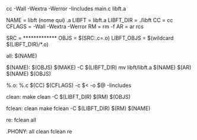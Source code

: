 cc -Wall -Wextra -Werror -Iincludes main.c libft.a



NAME = libft (nome qui) .a
LIBFT = libft.a
LIBFT_DIR = ./libft
CC = cc
CFLAGS = -Wall -Wextra -Werror
RM = rm -f
AR = ar rcs

SRC = *************
OBJS = $(SRC:.c=.o)
LIBFT_OBJS = $(wildcard $(LIBFT_DIR)/*.o)

all: $(NAME)

$(NAME): $(OBJS)
	$(MAKE) -C $(LIBFT_DIR) 
	mv libft/libft.a $(NAME)
	$(AR) $(NAME) $(OBJS)

%.o: %.c
	$(CC) $(CFLAGS) -c $< -o $@ -Iincludes

clean:
	make clean -C $(LIBFT_DIR)
	$(RM) $(OBJS)

fclean: clean
	make fclean -C $(LIBFT_DIR)
	$(RM) $(NAME)

re: fclean all

.PHONY: all clean fclean re


